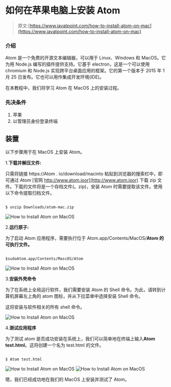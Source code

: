 # 如何在苹果电脑上安装 Atom

> 原文:[https://www.javatpoint.com/how-to-install-atom-on-mac](https://www.javatpoint.com/how-to-install-atom-on-mac)

### 介绍

Atom 是一个免费的开源文本编辑器，可以用于 Linux、Windows 和 MacOS。它为用 Node.js 编写的插件提供支持。它基于 electron，这是一个可以使用 chromium 和 Node.js 实现跨平台桌面应用的框架。它的第一个版本于 2015 年 1 月 25 日发布。它也可以用作集成开发环境(IDE)。

在本教程中，我们将学习 Atom 在 MacOS 上的安装过程。

### 先决条件

1.  苹果
2.  以管理员身份登录终端

## 装置

以下步骤用于在 MacOS 上安装 Atom。

1.**下载并解压文件:**

只需将链接 https://Atom . io/download/macinto 粘贴到浏览器的搜索栏中，即可通过 Atom [官网 http://www.atom.ioor](http://www.atom.ioor) 下载 zip 文件。下载的文件将是一个存档文件(。zip)，安装 Atom 时需要提取该文件。使用以下命令提取归档文件。

```

$ unzip Downloads/atom-mac.zip  

```

![How to Install Atom on MacOS](../Images/ddbf14bac0c598088e1cc80e76c47e8f.png)

2.**运行原子:**

为了启动 Atom 应用程序，需要执行位于 Atom.app/Contents/MacOS/**Atom 的可执行文件。**

```

$sudoAtom.app/Contents/MascOS/Atom

```

![How to Install Atom on MacOS](../Images/1e2a95d75a8af95b336a9bebfc353e61.png)

3.**安装外壳命令**

为了在系统上全局运行软件，我们需要安装 Atom 的 Shell 命令。为此，请转到计算机屏幕左上角的 atom 图标，并从下拉菜单中选择安装 Shell 命令。

这将安装与软件相关的所有 shell 命令。

![How to Install Atom on MacOS](../Images/3ec8b93c765da7e002154d6e9c06c629.png)

4.**测试应用程序**

为了测试 atom 是否成功安装在系统上，我们可以简单地在终端上输入**Atom test.html**。这将创建一个名为 test.html 的文件。

```

$ Atom test.html

```

![How to Install Atom on MacOS](../Images/cfc820ffe1ae043e3c30c51dad805e84.png) ![How to Install Atom on MacOS](../Images/9cf873e0247659b9d8335f15913c9563.png)

嗯，我们已经成功地在我们的 MacOS 上安装并测试了 Atom。